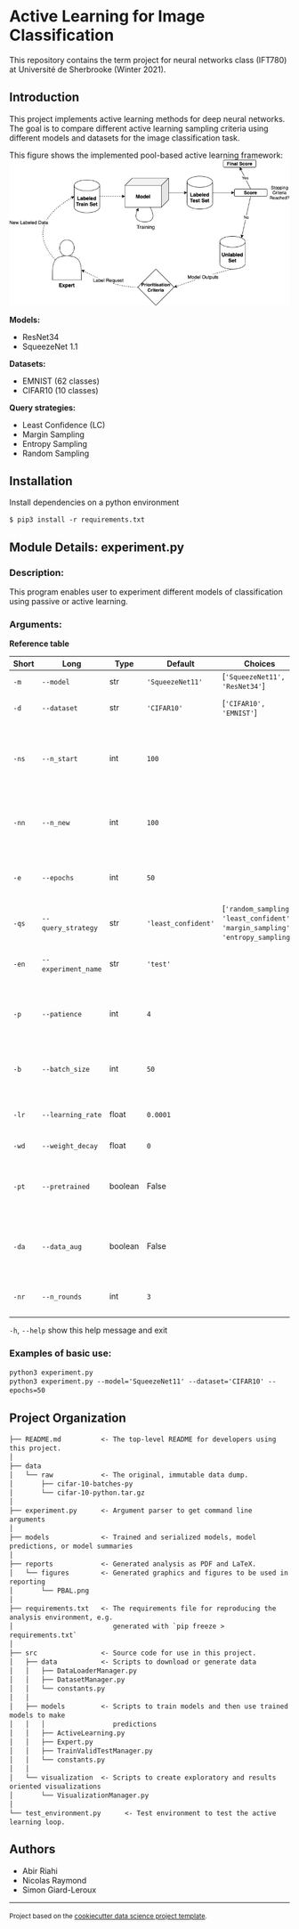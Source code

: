 # Active Learning for Image Classification

This repository contains the term project for neural networks class (IFT780) 
at Université de Sherbrooke (Winter 2021).

## Introduction
This project implements active learning methods for deep neural networks. The goal is
to compare different active learning sampling criteria using different models and datasets
for the image classification task.

This figure shows the implemented pool-based active learning framework: 
![Image of pool-based active learning framework](/report/figures/PBAL.png?raw=true)

**Models:**
* ResNet34
* SqueezeNet 1.1

**Datasets:**
* EMNIST (62 classes)
* CIFAR10 (10 classes)

**Query strategies:**
* Least Confidence (LC)
* Margin Sampling
* Entropy Sampling
* Random Sampling

## Installation
Install dependencies on a python environment
```
$ pip3 install -r requirements.txt
```

## Module Details: **experiment.py**

### Description:

This program enables user to experiment different models of classification using passive or active learning.

### Arguments:

**Reference table**

| Short 	| Long              	| Type    	| Default           	| Choices                                                                       	| Description                                                                   	|
|-------	|-------------------	|---------	|-------------------	|-------------------------------------------------------------------------------	|-------------------------------------------------------------------------------	|
| `-m`    	| `--model`           	| str     	| `'SqueezeNet11'`    	| [`'SqueezeNet11', 'ResNet34'`]                                                  	| Name of the model to train                                                    	|
| `-d`    	| `--dataset`         	| str     	| `'CIFAR10'`         	| [`'CIFAR10', 'EMNIST'`]                                                         	| Name of the dataset to learn on                                               	|
| `-ns`   	| `--n_start`         	| int     	| `100`               	|                                                                               	| The number of items that must be randomly labeled in each class by the Expert 	|
| `-nn`   	| `--n_new`           	| int     	| `100`               	|                                                                               	| The number of new items that must be labeled within each active learning loop 	|
| `-e`    	| `--epochs`          	| int     	| `50`                	|                                                                               	| Number of training epochs in each active learning loop                        	|
| `-qs`   	| `--query_strategy`  	| str     	| `'least_confident'` 	| [`'random_sampling', 'least_confident', 'margin_sampling', 'entropy_sampling'`] 	| Query strategy of the expert                                                  	|
| `-en`   	| `--experiment_name` 	| str     	| `'test'`            	|                                                                               	| Name of the active learning experiment                                        	|
| `-p`    	| `--patience`        	| int     	| `4`                 	|                                                                               	| Maximal number of consecutive rounds without improvement                      	|
| `-b`    	| `--batch_size`      	| int     	| `50`                	|                                                                               	| Batch size of dataloaders storing train, valid and test set                   	|
| `-lr`   	| `--learning_rate`   	| float   	| `0.0001`            	|                                                                               	| Learning rate of the model during training                                    	|
| `-wd`   	| `--weight_decay`    	| float   	| `0`                 	|                                                                               	| Regularization term                                                           	|
| `-pt`   	| `--pretrained`      	| boolean 	| False             	|                                                                               	| Boolean indicating if the model used must be pretrained on ImageNet           	|
| `-da`   	| `--data_aug`        	| boolean 	| False             	|                                                                               	| Boolean indicating if we want data augmentation in the training set           	|
| `-nr`   	| `--n_rounds`        	| int     	| `3`                 	|                                                                               	| Number of active learning rounds                                              	|

``-h``, ``--help``
show this help message and exit

### Examples of basic use:

```
python3 experiment.py
python3 experiment.py --model='SqueezeNet11' --dataset='CIFAR10' --epochs=50
```

## Project Organization

    ├── README.md          <- The top-level README for developers using this project.
    │
    ├── data
    │   └── raw            <- The original, immutable data dump.
    │       ├── cifar-10-batches-py
    │       └── cifar-10-python.tar.gz
    │
    ├── experiment.py      <- Argument parser to get command line arguments
    │
    ├── models             <- Trained and serialized models, model predictions, or model summaries
    │
    ├── reports            <- Generated analysis as PDF and LaTeX.
    │   └── figures        <- Generated graphics and figures to be used in reporting
    │       └── PBAL.png
    │
    ├── requirements.txt   <- The requirements file for reproducing the analysis environment, e.g.
    │                         generated with `pip freeze > requirements.txt`
    │
    ├── src                <- Source code for use in this project.
    │   ├── data           <- Scripts to download or generate data
    │   │   ├── DataLoaderManager.py
    │   │   ├── DatasetManager.py
    │   │   └── constants.py
    │   │
    │   ├── models         <- Scripts to train models and then use trained models to make
    │   │   │                 predictions
    │   │   ├── ActiveLearning.py
    │   │   ├── Expert.py
    │   │   ├── TrainValidTestManager.py
    │   │   └── constants.py
    │   │
    │   └── visualization  <- Scripts to create exploratory and results oriented visualizations
    │       └── VisualizationManager.py
    │
    └── test_environment.py      <- Test environment to test the active learning loop.

## Authors
* Abir Riahi
* Nicolas Raymond
* Simon Giard-Leroux

--------

<p><small>Project based on the <a target="_blank" href="https://drivendata.github.io/cookiecutter-data-science/">cookiecutter data science project template</a>. </small></p>

